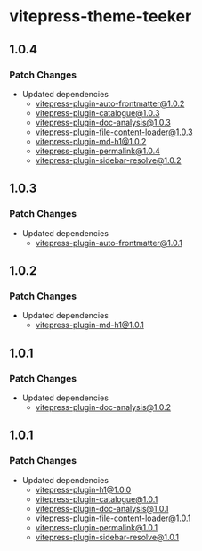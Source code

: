 # vitepress-theme-teeker

## 1.0.4

### Patch Changes

- Updated dependencies
  - vitepress-plugin-auto-frontmatter@1.0.2
  - vitepress-plugin-catalogue@1.0.3
  - vitepress-plugin-doc-analysis@1.0.3
  - vitepress-plugin-file-content-loader@1.0.3
  - vitepress-plugin-md-h1@1.0.2
  - vitepress-plugin-permalink@1.0.4
  - vitepress-plugin-sidebar-resolve@1.0.2

## 1.0.3

### Patch Changes

- Updated dependencies
  - vitepress-plugin-auto-frontmatter@1.0.1

## 1.0.2

### Patch Changes

- Updated dependencies
  - vitepress-plugin-md-h1@1.0.1

## 1.0.1

### Patch Changes

- Updated dependencies
  - vitepress-plugin-doc-analysis@1.0.2

## 1.0.1

### Patch Changes

- Updated dependencies
  - vitepress-plugin-h1@1.0.0
  - vitepress-plugin-catalogue@1.0.1
  - vitepress-plugin-doc-analysis@1.0.1
  - vitepress-plugin-file-content-loader@1.0.1
  - vitepress-plugin-permalink@1.0.1
  - vitepress-plugin-sidebar-resolve@1.0.1
